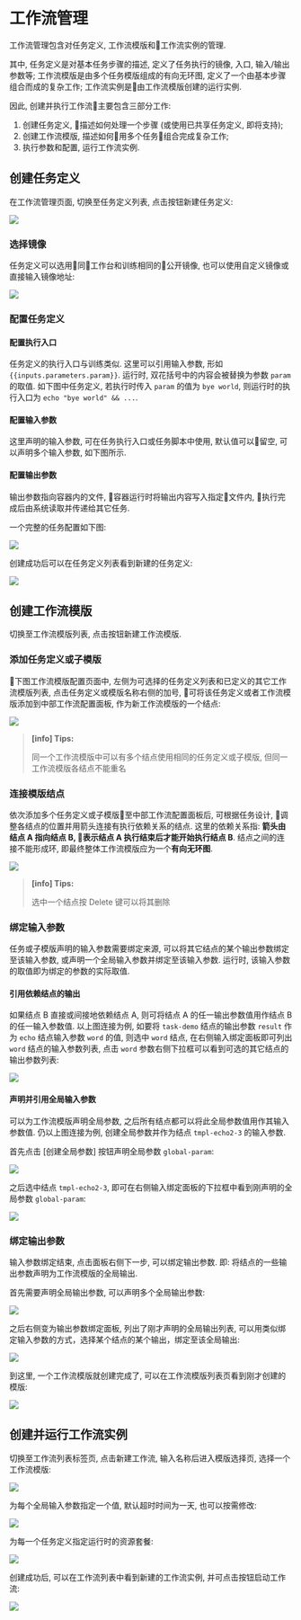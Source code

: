 # 工作流管理

工作流管理包含对任务定义, 工作流模版和工作流实例的管理. 

其中, 任务定义是对基本任务步骤的描述, 定义了任务执行的镜像, 入口, 输入/输出参数等; 工作流模版是由多个任务模版组成的有向无环图, 定义了一个由基本步骤组合而成的复杂工作; 工作流实例是由工作流模版创建的运行实例.

因此, 创建并执行工作流主要包含三部分工作:

1. 创建任务定义, 描述如何处理一个步骤 (或使用已共享任务定义, 即将支持);
2. 创建工作流模版, 描述如何用多个任务组合完成复杂工作;
3. 执行参数和配置, 运行工作流实例.

## 创建任务定义

在工作流管理页面, 切换至任务定义列表, 点击按钮新建任务定义: 

![](/images/ch-05/5.6/new-task.png)

### 选择镜像

任务定义可以选用同工作台和训练相同的公开镜像, 也可以使用自定义镜像或直接输入镜像地址: 

![](/images/ch-05/5.6/new-task-image.png)

### 配置任务定义

#### 配置执行入口

任务定义的执行入口与训练类似. 这里可以引用输入参数, 形如 `{{inputs.parameters.param}}`. 运行时, 双花括号中的内容会被替换为参数 `param` 的取值. 如下图中任务定义, 若执行时传入 `param` 的值为 `bye world`, 则运行时的执行入口为 `echo "bye world" && ...`.

#### 配置输入参数

这里声明的输入参数, 可在任务执行入口或任务脚本中使用, 默认值可以留空, 可以声明多个输入参数, 如下图所示.

#### 配置输出参数

输出参数指向容器内的文件, 容器运行时将输出内容写入指定文件内, 执行完成后由系统读取并传递给其它任务.

一个完整的任务配置如下图:

![](/images/ch-05/5.6/new-task-config.png)

创建成功后可以在任务定义列表看到新建的任务定义:

![](/images/ch-05/5.6/task-list.png)

## 创建工作流模版

切换至工作流模版列表, 点击按钮新建工作流模版. 

### 添加任务定义或子模版

下图工作流模版配置页面中, 左侧为可选择的任务定义列表和已定义的其它工作流模版列表, 点击任务定义或模版名称右侧的加号, 可将该任务定义或者工作流模版添加到中部工作流配置面板, 作为新工作流模版的一个结点:

![](/images/ch-05/5.6/new-template-select-task.png)

> **[info] Tips:**
>
> 同一个工作流模版中可以有多个结点使用相同的任务定义或子模版, 但同一工作流模版各结点不能重名

### 连接模版结点

依次添加多个任务定义或子模版至中部工作流配置面板后, 可根据任务设计, 调整各结点的位置并用箭头连接有执行依赖关系的结点. 这里的依赖关系指: **箭头由结点 A 指向结点 B, 表示结点 A 执行结束后才能开始执行结点 B**. 结点之间的连接不能形成环, 即最终整体工作流模版应为一个**有向无环图**.

![](/images/ch-05/5.6/new-template-connect.png)

> **[info] Tips:**
> 
> 选中一个结点按 Delete 键可以将其删除

### 绑定输入参数

任务或子模版声明的输入参数需要绑定来源, 可以将其它结点的某个输出参数绑定至该输入参数, 或声明一个全局输入参数并绑定至该输入参数. 运行时, 该输入参数的取值即为绑定的参数的实际取值.

#### 引用依赖结点的输出

如果结点 B 直接或间接地依赖结点 A, 则可将结点 A 的任一输出参数值用作结点 B 的任一输入参数值. 以上图连接为例, 如要将 `task-demo` 结点的输出参数 `result` 作为 `echo` 结点输入参数 `word` 的值, 则选中 `word` 结点, 在右侧输入绑定面板即可列出 `word` 结点的输入参数列表, 点击 `word` 参数右侧下拉框可以看到可选的其它结点的输出参数列表:

![](/images/ch-05/5.6/new-template-input-output.png)

#### 声明并引用全局输入参数

可以为工作流模版声明全局参数, 之后所有结点都可以将此全局参数值用作其输入参数值. 仍以上图连接为例, 创建全局参数并作为结点 `tmpl-echo2-3` 的输入参数.

首先点击 [创建全局参数] 按钮声明全局参数 `global-param`:

![](/images/ch-05/5.6/new-template-global-param.png)

之后选中结点 `tmpl-echo2-3`, 即可在右侧输入绑定面板的下拉框中看到刚声明的全局参数 `global-param`:

![](/images/ch-05/5.6/new-template-global-input.png)

### 绑定输出参数

输入参数绑定结束, 点击面板右侧下一步, 可以绑定输出参数. 即: 将结点的一些输出参数声明为工作流模版的全局输出.

首先需要声明全局输出参数, 可以声明多个全局输出参数:

![](/images/ch-05/5.6/new-template-global-result.png)

之后右侧变为输出参数绑定面板, 列出了刚才声明的全局输出列表, 可以用类似绑定输入参数的方式，选择某个结点的某个输出，绑定至该全局输出:

![](/images/ch-05/5.6/new-template-output-redirect.png)

到这里, 一个工作流模版就创建完成了, 可以在工作流模版列表页看到刚才创建的模版:

![](/images/ch-05/5.6/template-list.png)

## 创建并运行工作流实例

切换至工作流列表标签页, 点击新建工作流, 输入名称后进入模版选择页, 选择一个工作流模版:

![](/images/ch-05/5.6/new-instance-use-template.png)

为每个全局输入参数指定一个值, 默认超时时间为一天, 也可以按需修改:

![](/images/ch-05/5.6/new-instance-input.png)

为每一个任务定义指定运行时的资源套餐:

![](/images/ch-05/5.6/new-instance-package.png)

创建成功后, 可以在工作流列表中看到新建的工作流实例, 并可点击按钮启动工作流:

![](/images/ch-05/5.6/instance-list.png)


